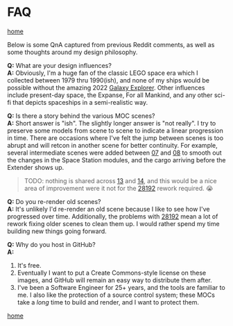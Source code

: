 # FAQ

[home](README.md)

Below is some QnA captured from previous Reddit comments, as well as some thoughts around my design philosophy.

**Q:** What are your design influences?<br>
**A:** Obviously, I'm a huge fan of the classic LEGO space era which I collected between 1979 thru 1990(ish), and none
of my ships would be possible without the amazing 2022 [Galaxy Explorer](https://www.lego.com/en-us/product/galaxy-explorer-10497).
Other influences include present-day space, the Expanse, For all Mankind, and any other sci-fi that depicts
spaceships in a semi-realistic way.

**Q:** Is there a story behind the various MOC scenes?<br>
**A:** Short answer is "ish".  The slightly longer answer is "not really".  I try to preserve some models from scene to
scene to indicate a linear progression in time.  There are occasions where I've felt the jump between scenes is too
abrupt and will retcon in another scene for better continuity.  For example, several intermediate scenes were added
between [07](renders/07-cargo-xfer.md) and [08](renders/08-extender-docking.md) to smooth out the changes in the Space
Station modules, and the cargo arriving before the Extender shows up.

> TODO: nothing is shared across [13](renders/13-extender-ignition.md) and [14](renders/14-landing-pad-2.md), and this
would be a nice area of improvement were it not for the [28192](28192.md) rework required.  😭

**Q:** Do you re-render old scenes?<br>
**A:** It's unlikely I'd re-render an old scene because I like to see how I've progressed over time.  Additionally, the
problems with [28192](28192.md) mean a lot of rework fixing older scenes to clean them up.  I would rather spend my time
building new things going forward.

**Q:** Why do you host in GitHub?<br>
**A:**
1. It's free.
2. Eventually I want to put a Create Commons-style license on these images, and GitHub will remain an easy way to
distribute them after.
3. I've been a Software Engineer for 25+ years, and the tools are familiar to me.  I also like the protection of a
source control system; these MOCs take a _long_ time to build and render, and I want to protect them.

[home](README.md)
